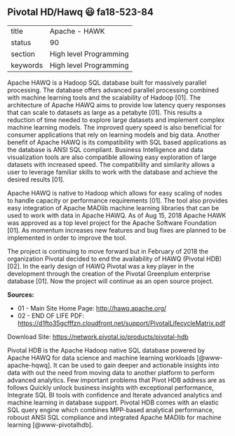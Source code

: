 ## Pivotal HD/Hawq :smiley: fa18-523-84


|          |                        |
| -------- | ---------------------- |
| title    | Apache - HAWK          | 
| status   | 90                     |
| section  | High level Programming |
| keywords | High level Programming |


Apache HAWQ is a Hadoop SQL database built for massively parallel processing.  The database offers advanced parallel processing combined with machine learning tools and the scalability of Hadoop [01].  The architecture of Apache HAWQ aims to provide low latency query responses that can scale to datasets as large as a petabyte [01].  This results a reduction of time needed to explore large datasets and implement complex machine learning models.  The improved query speed is also beneficial for consumer applications that rely on learning models and big data.  Another benefit of Apache HAWQ is its compatibility with SQL based applications as the database is ANSI SQL compliant.  Business Intelligence and data visualization tools are also compatible allowing easy exploration of large datasets with increased speed.  The compatibility and similarity allows a user to leverage familiar skills to work with the database and achieve the desired results [01].

Apache HAWQ is native to Hadoop which allows for easy scaling of nodes to handle capacity or performance requirements [01]. The tool also provides easy integration of Apache MADlib machine learning libraries that can be used to work with data in Apache HAWQ.  As of Aug 15, 2018 Apache HAWK was approved as a top level project for the Apache Software Foundation [01].  As momentum increases new features and bug fixes are planned to be implemented in order to improve the tool.

The project is continuing to move forward but in February of 2018 the organization Pivotal decided to end the availability of HAWQ (Pivotal HDB) [02].  In the early design of HAWQ Pivotal was a key player in the development through the creation of the Pivotal Greenplum enterprise database [01].  Now the project will continue as an open source project.


**Sources:**

  * 01 - Main Site Home Page: http://hawq.apache.org/
  * 02 - END OF LIFE PDF: https://d1fto35gcfffzn.cloudfront.net/support/PivotalLifecycleMatrix.pdf
  
  
  
  Download Site: https://network.pivotal.io/products/pivotal-hdb  
    


Pivotal HDB is the Apache Hadoop native SQL database powered by Apache
HAWQ for data science and machine learning workloads
[@www-apache-hqwq]. It can be used to gain deeper and actionable
insights into data with out the need from moving data to another
platform to perform advanced analytics. Few important problems that
Pivot HDB address are as follows Quickly unlock business insights with
exceptional performance, Integrate SQL BI tools with confidence and
Iterate advanced analytics and machine learning in database
support. Pivotal HDB comes with an elastic SQL query engine which
combines MPP-based analytical performance, roboust ANSI SQL compliance
and integrated Apache MADlib for machine learning
[@www-pivotalhdb].
